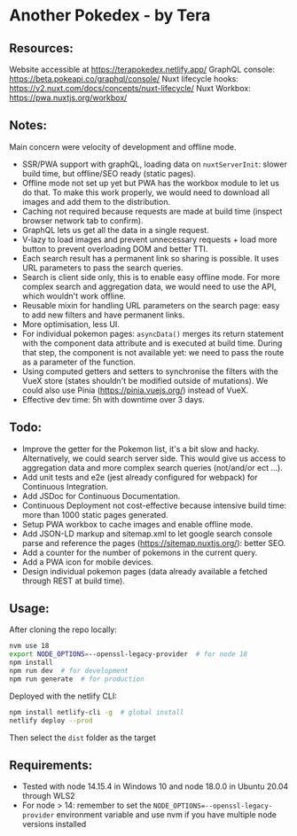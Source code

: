# Another Pokedex - by Tera


## Resources:
Website accessible at https://terapokedex.netlify.app/
GraphQL console: https://beta.pokeapi.co/graphql/console/
Nuxt lifecycle hooks: https://v2.nuxt.com/docs/concepts/nuxt-lifecycle/
Nuxt Workbox: https://pwa.nuxtjs.org/workbox/


## Notes:
Main concern were velocity of development and offline mode.
- SSR/PWA support with graphQL, loading data on `nuxtServerInit`: slower build time, but offline/SEO ready (static pages).
- Offline mode not set up yet but PWA has the workbox module to let us do that. To make this work properly, we would need to download all images and add them to the distribution.
- Caching not required because requests are made at build time (inspect browser network tab to confirm).
- GraphQL lets us get all the data in a single request.
- V-lazy to load images and prevent unnecessary requests + load more button to prevent overloading DOM and better TTI.
- Each search result has a permanent link so sharing is possible. It uses URL parameters to pass the search queries.
- Search is client side only, this is to enable easy offline mode. For more complex search and aggregation data, we would need to use the API, which wouldn't work offline.
- Reusable mixin for handling URL parameters on the search page: easy to add new filters and have permanent links.
- More optimisation, less UI.
- For individual pokemon pages: `asyncData()` merges its return statement with the component data attribute and is executed at build time. During that step, the component is not available yet: we need to pass the route as a parameter of the function.
- Using computed getters and setters to synchronise the filters with the VueX store (states shouldn't be modified outside of mutations). We could also use Pinia (https://pinia.vuejs.org/) instead of VueX.
- Effective dev time: 5h with downtime over 3 days.

## Todo:
- Improve the getter for the Pokemon list, it's a bit slow and hacky. Alternatively, we could search server side. This would give us access to aggregation data and more complex search queries (not/and/or ect ...).
- Add unit tests and e2e (jest already configured for webpack) for Continuous Integration.
- Add JSDoc for Continuous Documentation.
- Continuous Deployment not cost-effective because intensive build time: more than 1000 static pages generated.
- Setup PWA workbox to cache images and enable offline mode.
- Add JSON-LD markup and sitemap.xml to let google search console parse and reference the pages (https://sitemap.nuxtjs.org/): better SEO.
- Add a counter for the number of pokemons in the current query.
- Add a PWA icon for mobile devices.
- Design individual pokemon pages (data already available a fetched through REST at build time).


## Usage:
After cloning the repo locally:
```sh
nvm use 18
export NODE_OPTIONS=--openssl-legacy-provider  # for node 18
npm install
npm run dev  # for development
npm run generate  # for production
```

Deployed with the netlify CLI:
```sh
npm install netlify-cli -g  # global install
netlify deploy --prod
```
Then select the `dist` folder as the target


## Requirements:
- Tested with node 14.15.4 in Windows 10 and node 18.0.0 in Ubuntu 20.04 through WLS2
- For node > 14: remember to set the `NODE_OPTIONS=--openssl-legacy-provider` environment variable and use nvm if you have multiple node versions installed
